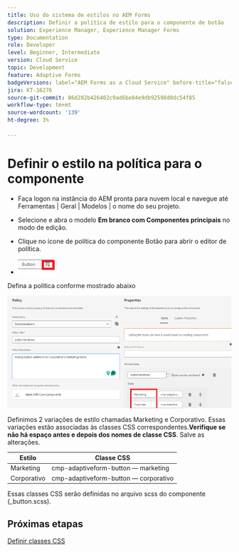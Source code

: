```yaml
---
title: Uso do sistema de estilos no AEM Forms
description: Definir a política de estilo para o componente de botão
solution: Experience Manager, Experience Manager Forms
type: Documentation
role: Developer
level: Beginner, Intermediate
version: Cloud Service
topic: Development
feature: Adaptive Forms
badgeVersions: label="AEM Forms as a Cloud Service" before-title="false"
jira: KT-16276
source-git-commit: 86d282b426402c9ad6be84e9db92598d0dc54f85
workflow-type: tm+mt
source-wordcount: '139'
ht-degree: 3%

---
```


# Definir o estilo na política para o componente

* Faça logon na instância do AEM pronta para nuvem local e navegue até Ferramentas | Geral | Modelos | o nome do seu projeto.

* Selecione e abra o modelo **Em branco com Componentes principais** no modo de edição.
* Clique no ícone de política do componente Botão para abrir o editor de política.

* ![política-botão](assets/button-policy.png)

Defina a política conforme mostrado abaixo

![detalhes-da-política-de-botão](assets/styling-policy.png)

Definimos 2 variações de estilo chamadas Marketing e Corporativo. Essas variações estão associadas às classes CSS correspondentes.**Verifique se não há espaço antes e depois dos nomes de classe CSS**.
Salve as alterações.

| Estilo | Classe CSS |
|-----------|------------------------------------|
| Marketing | cmp-adaptiveform-button — marketing |
| Corporativo | cmp-adaptiveform-button — corporativo |

Essas classes CSS serão definidas no arquivo scss do componente (_button.scss).

## Próximas etapas

[Definir classes CSS](./create-variations.md)
